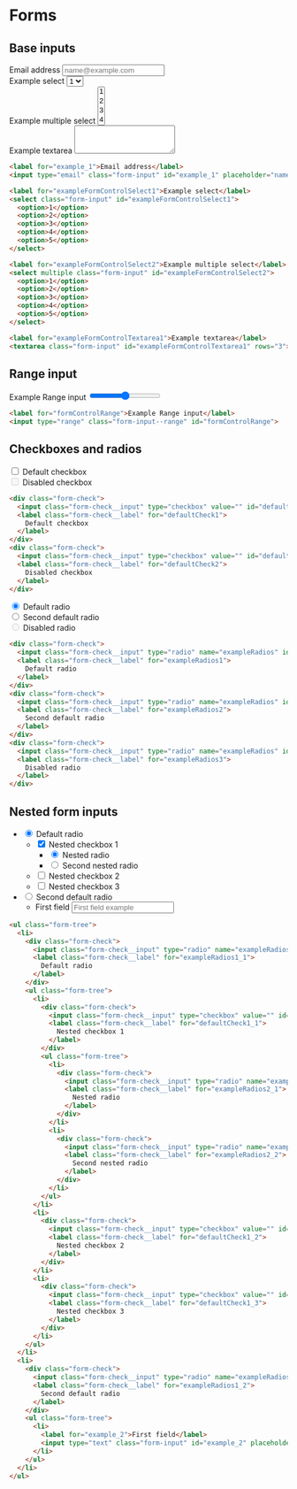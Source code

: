 # Forms

## Base inputs

<div class="custom"> 
  <label for="example_1">Email address</label>
  <input type="email" class="form-input" id="example_1" placeholder="name@example.com">
</div>

<div class="custom"> 
  <label for="exampleFormControlSelect1">Example select</label>
  <select class="form-input" id="exampleFormControlSelect1">
    <option>1</option>
    <option>2</option>
    <option>3</option>
    <option>4</option>
    <option>5</option>
  </select>
</div>

<div class="custom"> 
  <label for="exampleFormControlSelect2">Example multiple select</label>
  <select multiple class="form-input" id="exampleFormControlSelect2">
    <option>1</option>
    <option>2</option>
    <option>3</option>
    <option>4</option>
    <option>5</option>
  </select>
</div>

<div class="custom"> 
  <label for="exampleFormControlTextarea1">Example textarea</label>
  <textarea class="form-input" id="exampleFormControlTextarea1" rows="3"></textarea>
</div>


```html
<label for="example_1">Email address</label>
<input type="email" class="form-input" id="example_1" placeholder="name@example.com">
```
```html
<label for="exampleFormControlSelect1">Example select</label>
<select class="form-input" id="exampleFormControlSelect1">
  <option>1</option>
  <option>2</option>
  <option>3</option>
  <option>4</option>
  <option>5</option>
</select>
```
```html
<label for="exampleFormControlSelect2">Example multiple select</label>
<select multiple class="form-input" id="exampleFormControlSelect2">
  <option>1</option>
  <option>2</option>
  <option>3</option>
  <option>4</option>
  <option>5</option>
</select>
```
```html
<label for="exampleFormControlTextarea1">Example textarea</label>
<textarea class="form-input" id="exampleFormControlTextarea1" rows="3"></textarea>
```

## Range input

<div class="custom"> 
  <label for="formControlRange">Example Range input</label>
  <input type="range" class="form-input--range" id="formControlRange">
</div>

```html
<label for="formControlRange">Example Range input</label>
<input type="range" class="form-input--range" id="formControlRange">
```

## Checkboxes and radios

<div class="custom"> 
  <div class="form-check">
    <input class="form-check__input" type="checkbox" value="" id="defaultCheck1">
    <label class="form-check__label" for="defaultCheck1">
      Default checkbox
    </label>
  </div>
  <div class="form-check">
    <input class="form-check__input" type="checkbox" value="" id="defaultCheck2" disabled>
    <label class="form-check__label" for="defaultCheck2">
      Disabled checkbox
    </label>
  </div>
</div>

```html
<div class="form-check">
  <input class="form-check__input" type="checkbox" value="" id="defaultCheck1">
  <label class="form-check__label" for="defaultCheck1">
    Default checkbox
  </label>
</div>
<div class="form-check">
  <input class="form-check__input" type="checkbox" value="" id="defaultCheck2" disabled>
  <label class="form-check__label" for="defaultCheck2">
    Disabled checkbox
  </label>
</div>
```


<div class="custom">
  <div class="form-check">
    <input class="form-check__input" type="radio" name="exampleRadios" id="exampleRadios1" value="option1" checked>
    <label class="form-check__label" for="exampleRadios1">
      Default radio
    </label>
  </div>
  <div class="form-check">
    <input class="form-check__input" type="radio" name="exampleRadios" id="exampleRadios2" value="option2">
    <label class="form-check__label" for="exampleRadios2">
      Second default radio
    </label>
  </div>
  <div class="form-check">
    <input class="form-check__input" type="radio" name="exampleRadios" id="exampleRadios3" value="option3" disabled>
    <label class="form-check__label" for="exampleRadios3">
      Disabled radio
    </label>
  </div>
</div>


```html
<div class="form-check">
  <input class="form-check__input" type="radio" name="exampleRadios" id="exampleRadios1" value="option1" checked>
  <label class="form-check__label" for="exampleRadios1">
    Default radio
  </label>
</div>
<div class="form-check">
  <input class="form-check__input" type="radio" name="exampleRadios" id="exampleRadios2" value="option2">
  <label class="form-check__label" for="exampleRadios2">
    Second default radio
  </label>
</div>
<div class="form-check">
  <input class="form-check__input" type="radio" name="exampleRadios" id="exampleRadios3" value="option3" disabled>
  <label class="form-check__label" for="exampleRadios3">
    Disabled radio
  </label>
</div>
```

## Nested form inputs

<div class="custom">
<ul class="form-tree">
  <li>
    <div class="form-check">
      <input class="form-check__input" type="radio" name="exampleRadios_1" id="exampleRadios1_1" value="option1" checked>
      <label class="form-check__label" for="exampleRadios1_1">
        Default radio
      </label>
    </div>
    <ul class="form-tree">
      <li>
        <div class="form-check">
          <input class="form-check__input" type="checkbox" value="" id="defaultCheck1_1" checked>
          <label class="form-check__label" for="defaultCheck1_1">
            Nested checkbox 1
          </label>
        </div>
        <ul class="form-tree">
          <li>
            <div class="form-check">
              <input class="form-check__input" type="radio" name="exampleRadios_2" id="exampleRadios2_1" value="option1" checked>
              <label class="form-check__label" for="exampleRadios2_1">
                Nested radio
              </label>
            </div>
          </li>
          <li>
            <div class="form-check">
              <input class="form-check__input" type="radio" name="exampleRadios_2" id="exampleRadios2_2" value="option1">
              <label class="form-check__label" for="exampleRadios2_2">
                Second nested radio
              </label>
            </div>
          </li>
        </ul>
      </li>
      <li>
        <div class="form-check">
          <input class="form-check__input" type="checkbox" value="" id="defaultCheck1_2">
          <label class="form-check__label" for="defaultCheck1_2">
            Nested checkbox 2
          </label>
        </div>
      </li>
      <li>
        <div class="form-check">
          <input class="form-check__input" type="checkbox" value="" id="defaultCheck1_3">
          <label class="form-check__label" for="defaultCheck1_3">
            Nested checkbox 3
          </label>
        </div>
      </li>
    </ul>
  </li>
  <li>
    <div class="form-check">
      <input class="form-check__input" type="radio" name="exampleRadios_1" id="exampleRadios1_2" value="option1">
      <label class="form-check__label" for="exampleRadios1_2">
        Second default radio
      </label>
    </div>
    <ul class="form-tree">
      <li>
        <label for="example_2">First field</label>
        <input type="text" class="form-input" id="example_2" placeholder="First field example">
      </li>
    </ul>
  </li>
</ul>
</div>

```html
<ul class="form-tree">
  <li>
    <div class="form-check">
      <input class="form-check__input" type="radio" name="exampleRadios_1" id="exampleRadios1_1" value="option1" checked>
      <label class="form-check__label" for="exampleRadios1_1">
        Default radio
      </label>
    </div>
    <ul class="form-tree">
      <li>
        <div class="form-check">
          <input class="form-check__input" type="checkbox" value="" id="defaultCheck1_1" checked>
          <label class="form-check__label" for="defaultCheck1_1">
            Nested checkbox 1
          </label>
        </div>
        <ul class="form-tree">
          <li>
            <div class="form-check">
              <input class="form-check__input" type="radio" name="exampleRadios_2" id="exampleRadios2_1" value="option1" checked>
              <label class="form-check__label" for="exampleRadios2_1">
                Nested radio
              </label>
            </div>
          </li>
          <li>
            <div class="form-check">
              <input class="form-check__input" type="radio" name="exampleRadios_2" id="exampleRadios2_2" value="option1">
              <label class="form-check__label" for="exampleRadios2_2">
                Second nested radio
              </label>
            </div>
          </li>
        </ul>
      </li>
      <li>
        <div class="form-check">
          <input class="form-check__input" type="checkbox" value="" id="defaultCheck1_2">
          <label class="form-check__label" for="defaultCheck1_2">
            Nested checkbox 2
          </label>
        </div>
      </li>
      <li>
        <div class="form-check">
          <input class="form-check__input" type="checkbox" value="" id="defaultCheck1_3">
          <label class="form-check__label" for="defaultCheck1_3">
            Nested checkbox 3
          </label>
        </div>
      </li>
    </ul>
  </li>
  <li>
    <div class="form-check">
      <input class="form-check__input" type="radio" name="exampleRadios_1" id="exampleRadios1_2" value="option1">
      <label class="form-check__label" for="exampleRadios1_2">
        Second default radio
      </label>
    </div>
    <ul class="form-tree">
      <li>
        <label for="example_2">First field</label>
        <input type="text" class="form-input" id="example_2" placeholder="First field example">
      </li>
    </ul>
  </li>
</ul>
```
